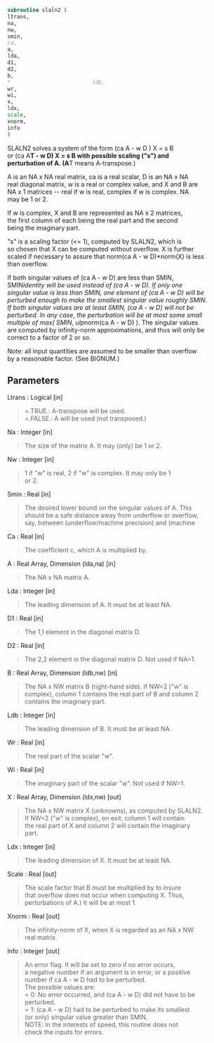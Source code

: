```fortran  
subroutine slaln2 (  
ltrans,  
na,  
nw,  
smin,  
ca,  
a,  
lda,  
d1,  
d2,  
b,  
*                          ldb,  
wr,  
wi,  
x,  
ldx,  
scale,  
xnorm,  
info  
)  
```  
  
SLALN2 solves a system of the form  (ca A - w D ) X = s B  
or (ca A**T - w D) X = s B   with possible scaling ("s") and  
perturbation of A.  (A**T means A-transpose.)  
  
A is an NA x NA real matrix, ca is a real scalar, D is an NA x NA  
real diagonal matrix, w is a real or complex value, and X and B are  
NA x 1 matrices -- real if w is real, complex if w is complex.  NA  
may be 1 or 2.  
  
If w is complex, X and B are represented as NA x 2 matrices,  
the first column of each being the real part and the second  
being the imaginary part.  
  
"s" is a scaling factor (<= 1), computed by SLALN2, which is  
so chosen that X can be computed without overflow.  X is further  
scaled if necessary to assure that norm(ca A - w D)*norm(X) is less  
than overflow.  
  
If both singular values of (ca A - w D) are less than SMIN,  
SMIN*identity will be used instead of (ca A - w D).  If only one  
singular value is less than SMIN, one element of (ca A - w D) will be  
perturbed enough to make the smallest singular value roughly SMIN.  
If both singular values are at least SMIN, (ca A - w D) will not be  
perturbed.  In any case, the perturbation will be at most some small  
multiple of max( SMIN, ulp*norm(ca A - w D) ).  The singular values  
are computed by infinity-norm approximations, and thus will only be  
correct to a factor of 2 or so.  
  
Note: all input quantities are assumed to be smaller than overflow  
by a reasonable factor.  (See BIGNUM.)  
  
## Parameters  
Ltrans : Logical [in]  
> =.TRUE.:  A-transpose will be used.  
> =.FALSE.: A will be used (not transposed.)  
  
Na : Integer [in]  
> The size of the matrix A.  It may (only) be 1 or 2.  
  
Nw : Integer [in]  
> 1 if "w" is real, 2 if "w" is complex.  It may only be 1  
> or 2.  
  
Smin : Real [in]  
> The desired lower bound on the singular values of A.  This  
> should be a safe distance away from underflow or overflow,  
> say, between (underflow/machine precision) and  (machine  
  
Ca : Real [in]  
> The coefficient c, which A is multiplied by.  
  
A : Real Array, Dimension (lda,na) [in]  
> The NA x NA matrix A.  
  
Lda : Integer [in]  
> The leading dimension of A.  It must be at least NA.  
  
D1 : Real [in]  
> The 1,1 element in the diagonal matrix D.  
  
D2 : Real [in]  
> The 2,2 element in the diagonal matrix D.  Not used if NA=1.  
  
B : Real Array, Dimension (ldb,nw) [in]  
> The NA x NW matrix B (right-hand side).  If NW=2 ("w" is  
> complex), column 1 contains the real part of B and column 2  
> contains the imaginary part.  
  
Ldb : Integer [in]  
> The leading dimension of B.  It must be at least NA.  
  
Wr : Real [in]  
> The real part of the scalar "w".  
  
Wi : Real [in]  
> The imaginary part of the scalar "w".  Not used if NW=1.  
  
X : Real Array, Dimension (ldx,nw) [out]  
> The NA x NW matrix X (unknowns), as computed by SLALN2.  
> If NW=2 ("w" is complex), on exit, column 1 will contain  
> the real part of X and column 2 will contain the imaginary  
> part.  
  
Ldx : Integer [in]  
> The leading dimension of X.  It must be at least NA.  
  
Scale : Real [out]  
> The scale factor that B must be multiplied by to insure  
> that overflow does not occur when computing X.  Thus,  
> perturbations of A.)  It will be at most 1.  
  
Xnorm : Real [out]  
> The infinity-norm of X, when X is regarded as an NA x NW  
> real matrix.  
  
Info : Integer [out]  
> An error flag.  It will be set to zero if no error occurs,  
> a negative number if an argument is in error, or a positive  
> number if  ca A - w D  had to be perturbed.  
> The possible values are:  
> = 0: No error occurred, and (ca A - w D) did not have to be  
> perturbed.  
> = 1: (ca A - w D) had to be perturbed to make its smallest  
> (or only) singular value greater than SMIN.  
> NOTE: In the interests of speed, this routine does not  
> check the inputs for errors.  
  
